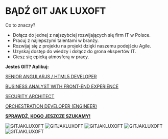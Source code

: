 # <B> BĄDŹ GIT JAK LUXOFT </B>

Co to znaczy? 

- Dołącz do jednej z najszybciej rozwijających się firm IT w Polsce.
- Pracuj z najlepszymi talentami w branży.
- Rozwijaj się z projektu na projekt dzięki naszemu podejściu Agile. 
- Uzyskaj dostęp do wiedzy i dołącz do grona ekspertów IT.
- Ciesz się epicką atmosferą w pracy.


<B> Jesteś GIT? Aplikuj: </B>

<A HREF="https://career.luxoft.com/careers/126259/senior-angularjs-html5-developer/?utm_source=github.com%2Fgit-luxoft%2Fwarsaw%2F&utm_campaign=Git%20Jak%20Luxoft&utm_medium=referral&utm_content=SENIOR%20ANGULARJS%20%2F%20HTML5%20DEVELOPER">SENIOR ANGULARJS / HTML5 DEVELOPER</A>

<A HREF="https://career.luxoft.com/careers/127024/business-analyst-with-front-end-experience/?utm_source=github.com%2Fgit-luxoft%2Fwarsaw%2F&utm_campaign=Git%20Jak%20Luxoft&utm_medium=referral&utm_content=BUSINESS%20ANALYST%20WITH%20FRONT-END%20EXPERIENCE">BUSINESS ANALYST WITH FRONT-END EXPERIENCE</A>

<A HREF="https://career.luxoft.com/careers/125700/security-architect/?utm_source=github.com%2Fgit-luxoft%2Fwarsaw%2F&utm_campaign=Git%20Jak%20Luxoft&utm_medium=referral&utm_content=SECURITY%20ARCHITECT">SECURITY ARCHITECT</A>

<A HREF="https://career.luxoft.com/careers/124487/orchestration-developer-engineer/?utm_source=github.com%2Fgit-luxoft%2Fwarsaw%2F&utm_campaign=Git%20Jak%20Luxoft&utm_medium=referral&utm_content=RCHESTRATION%20DEVELOPER%20(ENGINEER)">ORCHESTRATION DEVELOPER (ENGINEER)</A>




<B><A HREF="https://career.luxoft.com/job-opportunities/?arrFilter_ff%5BNAME%5D=&countryID=&arrFilter_pf%5Bcities%5D=41825&arrFilter_pf%5Bcategories%5D=&set_filter=Y&utm_source=gitjakluxoft.pl&utm_campaign=Git%20Jak%20Luxoft&utm_medium=referral&utm_content=kogo%20jeszcze%20szukamy#filter-form">SPRAWDŹ, KOGO JESZCZE SZUKAMY! </A></B>

<IMG SRC="https://github.com/git-luxoft/warsaw/blob/master/git1.jpg" ALT="GITJAKLUXOFT" />
<IMG SRC="https://github.com/git-luxoft/warsaw/blob/master/git2.jpg" ALT="GITJAKLUXOFT" />
<IMG SRC="https://github.com/git-luxoft/warsaw/blob/master/git3.jpg" ALT="GITJAKLUXOFT" />
<IMG SRC="https://github.com/git-luxoft/warsaw/blob/master/git4.jpg" ALT="GITJAKLUXOFT" />
<IMG SRC="https://github.com/git-luxoft/warsaw/blob/master/git5.jpg" ALT="GITJAKLUXOFT" />


